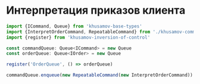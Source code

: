 Интерпретация приказов клиента
==============================

```typescript
import {ICommand, Queue} from 'khusamov-base-types'
import {InterpretOrderCommand, RepeatableCommand} from './khusamov-command-system'
import {register} from 'khusamov-inversion-of-control'

const commandQueue: Queue<ICommand> = new Queue
const orderQueue: Queue<IOrder> = new Queue

register('OrderQueue', () => orderQueue)

commandQueue.enqueue(new RepeatableCommand(new InterpretOrderCommand))
```